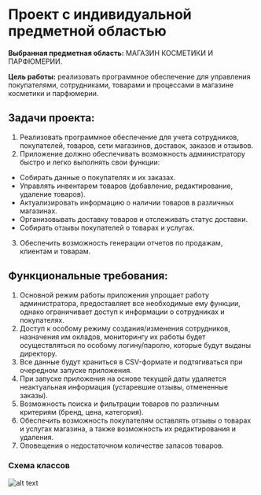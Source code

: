 # Проект с индивидуальной предметной областью

**Выбранная предметная область:** МАГАЗИН КОСМЕТИКИ И ПАРФЮМЕРИИ.

**Цель работы:** реализовать программное обеспечение для управления покупателями, сотрудниками, товарами и процессами в магазине косметики и парфюмерии.

## Задачи проекта:
1.	Реализовать программное обеспечение для учета сотрудников, покупателей, товаров, сети магазинов, доставок, заказов и отзывов.
2.	Приложение должно обеспечивать возможность администратору быстро и легко выполнять свои функции:
*	Собирать данные о покупателях и их заказах.
*	Управлять инвентарем товаров (добавление, редактирование, удаление товаров).
*	Актуализировать информацию о наличии товаров в различных магазинах.
*	Организовывать доставку товаров и отслеживать статус доставки.
*	Собирать отзывы покупателей о товарах и услугах.
3.	Обеспечить возможность генерации отчетов по продажам, клиентам и товарам.

## Функциональные требования:
1.	Основной режим работы приложения упрощает работу администратора, предоставляет все необходимые ему функции, однако ограничивает доступ к информации о сотрудниках и покупателях.
2.	Доступ к особому режиму создания/изменения сотрудников, назначения им окладов, мониторингу их работы будет осуществляться по особому логину/паролю, которые будут выданы директору.
3.	Все данные будут храниться в CSV-формате и подтягиваться при очередном запуске приложения.
4.	При запуске приложения на основе текущей даты удаляется неактуальная информация (устаревшие отзывы, отмененные заказы).
5.	Возможность поиска и фильтрации товаров по различным критериям (бренд, цена, категория).
6.	Обеспечить возможность покупателям оставлять отзывы о товарах и услугах магазина, а также возможность их редактирования и удаления.
7.	Оповещения о недостаточном количестве запасов товаров. 

### Схема классов
![alt text](Sheme.jpg)